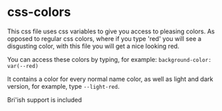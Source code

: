 # css-colors
This css file uses css variables to give you access to pleasing colors.
As opposed to regular css colors, where if you type 'red' you will see a disgusting color, with this file you will get a nice looking red.

You can access these colors by typing, for example: `background-color: var(--red)`

It contains a color for every normal name color, as well as light and dark version, for example, type `--light-red`.

Bri'ish support is included
